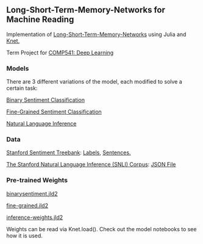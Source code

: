 ## Long-Short-Term-Memory-Networks for Machine Reading
Implementation of [Long-Short-Term-Memory-Networks](https://arxiv.org/abs/1601.06733) using Julia and [Knet.](https://github.com/egeersu/Knet.jl)

Term Project for [COMP541: Deep Learning](https://sites.google.com/a/ku.edu.tr/comp541/)

### Models

There are 3 different variations of the model, each modified to solve a certain task:
	
[Binary Sentiment Classification](https://github.com/egeersu/LSTMN/blob/master/models/Binary%20Sentiment%20Classification.ipynb)
		
[Fine-Grained Sentiment Classification](https://github.com/egeersu/LSTMN/blob/master/models/Fine-Grained%20Sentiment%20Classification.ipynb)
	
[Natural Language Inference](https://github.com/egeersu/LSTMN/blob/master/models/Natural%20Language%20Inference.ipynb)
	
### Data

[Stanford Sentiment Treebank](https://nlp.stanford.edu/sentiment): [Labels](https://raw.githubusercontent.com/egeersu/LSTMN/master/data/sentiment%20analysis/labels.txt), [Sentences.](https://raw.githubusercontent.com/egeersu/LSTMN/master/data/sentiment%20analysis/sentences.txt)

[The Stanford Natural Language Inference (SNLI) Corpus](https://nlp.stanford.edu/projects/snli/): [JSON File](https://nlp.stanford.edu/projects/snli/snli_1.0.zip)


### Pre-trained Weights
	
[binarysentiment.jld2](https://drive.google.com/file/d/1Yt0-RFg8Vskb4CUKZ3WJuZ-WKFQEXgGy/view?usp=sharing)
	
[fine-grained.jld2](https://drive.google.com/file/d/1STso_03bVUOGoZKLBnlPmx6Q6yeoB5wp/view?usp=sharing)
	
[inference-weights.jld2](https://drive.google.com/file/d/1FvtMoDDW5FgKpTzhg9TVbHl5FtNYEkoJ/view?usp=sharing)

Weights can be read via Knet.load(). Check out the model notebooks to see how it is used. 
